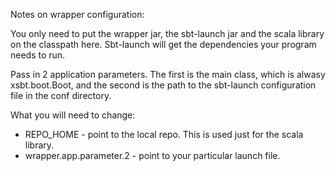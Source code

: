 Notes on wrapper configuration:

You only need to put the wrapper jar, the sbt-launch jar and the scala library on the classpath here. Sbt-launch will get the dependencies your program needs to run.

Pass in 2 application parameters. The first is the main class, which is alwasy xsbt.boot.Boot, and the second is the path to the sbt-launch configuration file in the conf directory.

What you will need to change:
* REPO_HOME - point to the local repo. This is used just for the scala library.
* wrapper.app.parameter.2 - point to your particular launch file.
